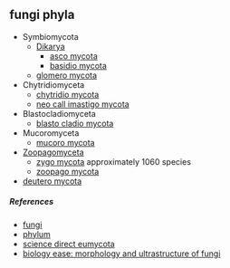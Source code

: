 
## fungi phyla

* Symbiomycota
  * [Dikarya](https://en.wikipedia.org/wiki/Dikarya)
    * [asco mycota](https://en.wikipedia.org/wiki/Ascomycota)
    * [basidio mycota](https://en.wikipedia.org/wiki/Basidiomycota)
  * [glomero mycota](https://en.wikipedia.org/wiki/Glomeromycota)
* Chytridiomyceta
  * [chytridio mycota](https://en.wikipedia.org/wiki/Chytridiomycota)
  * [neo call imastigo mycota](https://en.wikipedia.org/wiki/Neocallimastigomycota)
* Blastocladiomyceta
  * [blasto cladio mycota](https://en.wikipedia.org/wiki/Blastocladiomycota)
* Mucoromyceta
  * [mucoro mycota](https://en.wikipedia.org/wiki/Mucoromycotina)
* [Zoopagomyceta](https://en.wikipedia.org/wiki/Zoopagomycotina)
  * [zygo mycota](https://en.wikipedia.org/wiki/Zygomycota) approximately 1060 species
  * [zoopago mycota](https://en.wikipedia.org/wiki/Zoopagomycotina)
* [deutero mycota](https://en.wikipedia.org/wiki/Fungi_imperfecti)

##### References

* [fungi](https://en.wikipedia.org/wiki/Fungus)
* [phylum](https://en.wikipedia.org/wiki/Phylum)
* [science direct eumycota](https://www.sciencedirect.com/topics/agricultural-and-biological-sciences/eumycota)
* [biology ease: morphology and ultrastructure of fungi](https://biologyease.com/morphology-and-ultrastructure-of-fungi/)
